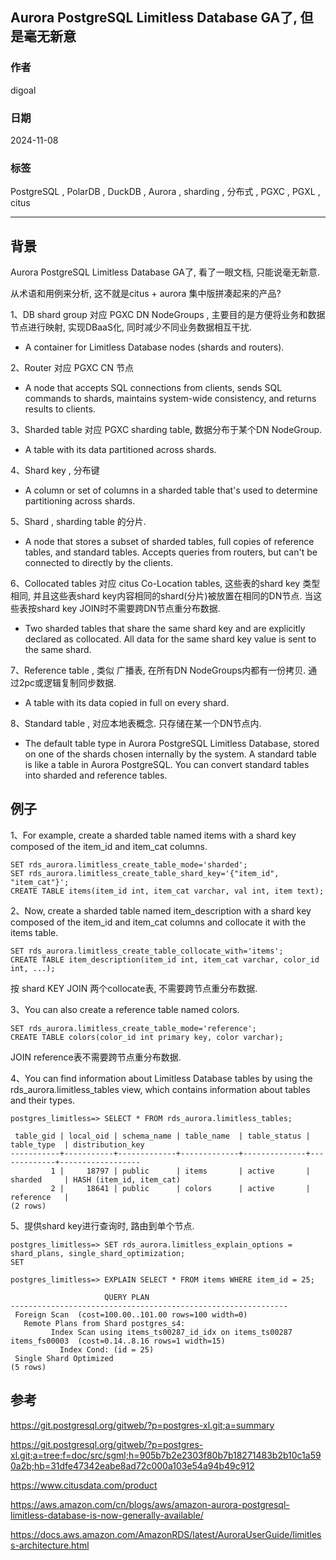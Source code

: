 ## Aurora PostgreSQL Limitless Database GA了, 但是毫无新意  
                                                                                        
### 作者                                                            
digoal                                                            
                                                                   
### 日期                                                                 
2024-11-08                                                          
                                                                
### 标签                                                              
PostgreSQL , PolarDB , DuckDB , Aurora , sharding , 分布式 , PGXC , PGXL , citus                             
                                                                                       
----                                                                
                                                                              
## 背景       
Aurora PostgreSQL Limitless Database GA了, 看了一眼文档, 只能说毫无新意.   
  
从术语和用例来分析, 这不就是citus + aurora 集中版拼凑起来的产品?  
  
1、DB shard group 对应 PGXC DN NodeGroups , 主要目的是方便将业务和数据节点进行映射, 实现DBaaS化, 同时减少不同业务数据相互干扰.    
- A container for Limitless Database nodes (shards and routers).  
  
2、Router 对应 PGXC CN 节点  
- A node that accepts SQL connections from clients, sends SQL commands to shards, maintains system-wide consistency, and returns results to clients.  
  
3、Sharded table 对应 PGXC sharding table, 数据分布于某个DN NodeGroup.     
- A table with its data partitioned across shards.    
  
4、Shard key , 分布键  
- A column or set of columns in a sharded table that's used to determine partitioning across shards.  
  
  
5、Shard , sharding table 的分片.    
- A node that stores a subset of sharded tables, full copies of reference tables, and standard tables. Accepts queries from routers, but can't be connected to directly by the clients.  
  
6、Collocated tables 对应 citus Co-Location tables, 这些表的shard key 类型相同, 并且这些表shard key内容相同的shard(分片)被放置在相同的DN节点. 当这些表按shard key JOIN时不需要跨DN节点重分布数据.    
- Two sharded tables that share the same shard key and are explicitly declared as collocated. All data for the same shard key value is sent to the same shard.  
  
7、Reference table  , 类似 广播表, 在所有DN NodeGroups内都有一份拷贝. 通过2pc或逻辑复制同步数据.   
- A table with its data copied in full on every shard.  
  
8、Standard table  , 对应本地表概念.  只存储在某一个DN节点内.    
- The default table type in Aurora PostgreSQL Limitless Database, stored on one of the shards chosen internally by the system. A standard table is like a table in Aurora PostgreSQL. You can convert standard tables into sharded and reference tables.  
  
## 例子  
1、For example, create a sharded table named items with a shard key composed of the item_id and item_cat columns.  
```  
SET rds_aurora.limitless_create_table_mode='sharded';  
SET rds_aurora.limitless_create_table_shard_key='{"item_id", "item_cat"}';  
CREATE TABLE items(item_id int, item_cat varchar, val int, item text);  
```  
  
2、Now, create a sharded table named item_description with a shard key composed of the item_id and item_cat columns and collocate it with the items table.  
```  
SET rds_aurora.limitless_create_table_collocate_with='items';  
CREATE TABLE item_description(item_id int, item_cat varchar, color_id int, ...);  
```  
按 shard KEY JOIN 两个collocate表, 不需要跨节点重分布数据.    
  
3、You can also create a reference table named colors.  
```  
SET rds_aurora.limitless_create_table_mode='reference';  
CREATE TABLE colors(color_id int primary key, color varchar);  
```  
JOIN reference表不需要跨节点重分布数据.  
  
4、You can find information about Limitless Database tables by using the rds_aurora.limitless_tables view, which contains information about tables and their types.  
```  
postgres_limitless=> SELECT * FROM rds_aurora.limitless_tables;  
  
 table_gid | local_oid | schema_name | table_name  | table_status | table_type  | distribution_key  
-----------+-----------+-------------+-------------+--------------+-------------+------------------  
         1 |     18797 | public      | items       | active       | sharded     | HASH (item_id, item_cat)  
         2 |     18641 | public      | colors      | active       | reference   |   
(2 rows)  
```  
  
5、提供shard key进行查询时, 路由到单个节点.    
```  
postgres_limitless=> SET rds_aurora.limitless_explain_options = shard_plans, single_shard_optimization;  
SET  
  
postgres_limitless=> EXPLAIN SELECT * FROM items WHERE item_id = 25;  
  
                     QUERY PLAN  
--------------------------------------------------------------  
 Foreign Scan  (cost=100.00..101.00 rows=100 width=0)  
   Remote Plans from Shard postgres_s4:  
         Index Scan using items_ts00287_id_idx on items_ts00287 items_fs00003  (cost=0.14..8.16 rows=1 width=15)  
           Index Cond: (id = 25)  
 Single Shard Optimized  
(5 rows)   
```  
  
## 参考  
https://git.postgresql.org/gitweb/?p=postgres-xl.git;a=summary  
  
https://git.postgresql.org/gitweb/?p=postgres-xl.git;a=tree;f=doc/src/sgml;h=905b7b2e2303f80b7b18271483b2b10c1a590a2b;hb=31dfe47342eabe8ad72c000a103e54a94b49c912  
  
https://www.citusdata.com/product  
  
https://aws.amazon.com/cn/blogs/aws/amazon-aurora-postgresql-limitless-database-is-now-generally-available/  
  
https://docs.aws.amazon.com/AmazonRDS/latest/AuroraUserGuide/limitless-architecture.html  
  
  
